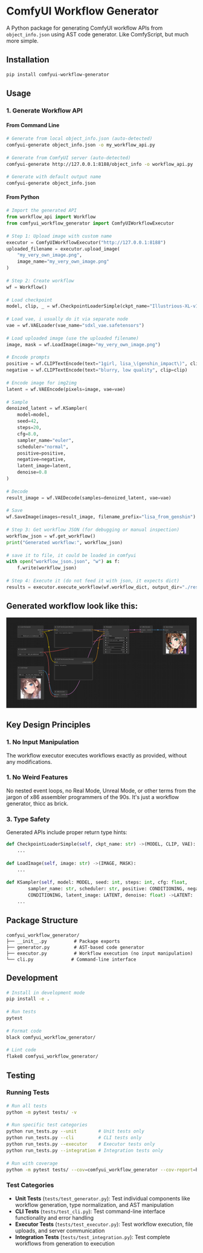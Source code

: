 # ComfyUI Workflow Generator

A Python package for generating ComfyUI workflow APIs from `object_info.json` using AST code generator.
Like ComfyScript, but much more simple. 

## Installation

```bash
pip install comfyui-workflow-generator
```

## Usage

### 1. Generate Workflow API

#### From Command Line

```bash
# Generate from local object_info.json (auto-detected)
comfyui-generate object_info.json -o my_workflow_api.py

# Generate from ComfyUI server (auto-detected)
comfyui-generate http://127.0.0.1:8188/object_info -o workflow_api.py

# Generate with default output name
comfyui-generate object_info.json
```

#### From Python

```python
# Import the generated API
from workflow_api import Workflow
from comfyui_workflow_generator import ComfyUIWorkflowExecutor

# Step 1: Upload image with custom name
executor = ComfyUIWorkflowExecutor("http://127.0.0.1:8188")
uploaded_filename = executor.upload_image(
    "my_very_own_image.png", 
    image_name="my_very_own_image.png"
)

# Step 2: Create workflow
wf = Workflow()

# Load checkpoint
model, clip, _ = wf.CheckpointLoaderSimple(ckpt_name="Illustrious-XL-v1.0.safetensors")

# Load vae, i usually do it via separate node
vae = wf.VAELoader(vae_name="sdxl_vae.safetensors")

# Load uploaded image (use the uploaded filename)
image, mask = wf.LoadImage(image="my_very_own_image.png")

# Encode prompts
positive = wf.CLIPTextEncode(text="1girl, lisa_\(genshin_impact\)", clip=clip)
negative = wf.CLIPTextEncode(text="blurry, low quality", clip=clip)

# Encode image for img2img
latent = wf.VAEEncode(pixels=image, vae=vae)

# Sample
denoized_latent = wf.KSampler(
    model=model,
    seed=42,
    steps=20,
    cfg=8.0,
    sampler_name="euler",
    scheduler="normal",
    positive=positive,
    negative=negative,
    latent_image=latent,
    denoise=0.8
)

# Decode
result_image = wf.VAEDecode(samples=denoized_latent, vae=vae)

# Save
wf.SaveImage(images=result_image, filename_prefix="lisa_from_genshin")

# Step 3: Get workflow JSON (for debugging or manual inspection)
workflow_json = wf.get_workflow()
print("Generated workflow:", workflow_json)

# save it to file, it could be loaded in comfyui
with open("workflow_json.json", "w") as f:
    f.write(workflow_json)

# Step 4: Execute it (do not feed it with json, it expects dict)
results = executor.execute_workflow(wf.workflow_dict, output_dir="./results")
```

## Generated workflow look like this:

![Example workflow in ComfyUI](assets/workflow.png)


## Key Design Principles

### 1. **No Input Manipulation**
The workflow executor executes workflows exactly as provided, without any modifications.

### 1. **No Weird Features**
No nested event loops, no Real Mode, Unreal Mode, or other terms from the jargon of x86 assembler programmers of the 90s. It's just a workflow generator, thicc as brick. 

### 3. **Type Safety**
Generated APIs include proper return type hints:

```python
def CheckpointLoaderSimple(self, ckpt_name: str) ->(MODEL, CLIP, VAE):
    ...

def LoadImage(self, image: str) ->(IMAGE, MASK):
    ...

def KSampler(self, model: MODEL, seed: int, steps: int, cfg: float,
        sampler_name: str, scheduler: str, positive: CONDITIONING, negative:
        CONDITIONING, latent_image: LATENT, denoise: float) ->LATENT:
    ...
```


## Package Structure

```
comfyui_workflow_generator/
├── __init__.py          # Package exports
├── generator.py         # AST-based code generator
├── executor.py          # Workflow execution (no input manipulation)
└── cli.py              # Command-line interface
```

## Development

```bash
# Install in development mode
pip install -e .

# Run tests
pytest

# Format code
black comfyui_workflow_generator/

# Lint code
flake8 comfyui_workflow_generator/
```

## Testing

### Running Tests

```bash
# Run all tests
python -m pytest tests/ -v

# Run specific test categories
python run_tests.py --unit        # Unit tests only
python run_tests.py --cli         # CLI tests only  
python run_tests.py --executor    # Executor tests only
python run_tests.py --integration # Integration tests only

# Run with coverage
python -m pytest tests/ --cov=comfyui_workflow_generator --cov-report=html
```

### Test Categories

- **Unit Tests** (`tests/test_generator.py`): Test individual components like workflow generation, type normalization, and AST manipulation
- **CLI Tests** (`tests/test_cli.py`): Test command-line interface functionality and error handling
- **Executor Tests** (`tests/test_executor.py`): Test workflow execution, file uploads, and server communication
- **Integration Tests** (`tests/test_integration.py`): Test complete workflows from generation to execution

